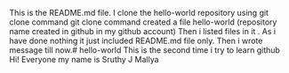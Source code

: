 This is the README.md file. I clone the hello-world repository using git clone command
git clone command created a file hello-world (repository name created in github in my github account)
Then i listed files in it . As i have done nothing it just included README.md file only. 
Then i wrote message till now.# hello-world
This is the second time i try to learn github
Hi! Everyone my name is Sruthy J Mallya


